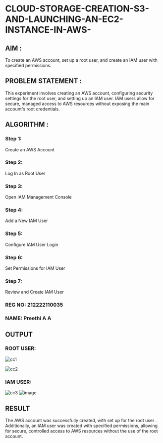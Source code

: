 # CLOUD-STORAGE-CREATION-S3-AND-LAUNCHING-AN-EC2-INSTANCE-IN-AWS-
## AIM :
To create an AWS account, set up a root user, and create an IAM user with specified permissions.

## PROBLEM STATEMENT :
This experiment involves creating an AWS account, configuring security settings for the root user, and setting up an IAM user. IAM users allow for secure, managed access to AWS resources without exposing the main account's root credentials.

## ALGORITHM :

 ### Step 1:
 Create an AWS Account </br>
 ### Step 2:
 Log In as Root User </br>
 ### Step 3:
 Open IAM Management Console</br>
 ### Step 4:
 Add a New IAM User</br>
 ### Step 5:
 Configure IAM User Login</br>
 ### Step 6:
 Set Permissions for IAM User</br>
 ### Step 7:
 Review and Create IAM User</br>

### REG NO: 212222110035
### NAME: Preethi A A

## OUTPUT

### ROOT USER:

![cc1](https://github.com/user-attachments/assets/e9c1c05e-140b-4f11-afb9-16b66648a8ed)

![cc2](https://github.com/user-attachments/assets/ba023eda-252d-433d-a87c-4d3c74c77610)

 ### IAM USER:
![cc3](https://github.com/user-attachments/assets/5da429f7-d99b-4558-87ae-99c09ae9a6db)
![image](https://github.com/user-attachments/assets/cbf710bf-f7ad-409f-b8cc-2af30dfd9fcf)
## RESULT
The AWS account was successfully created, with set up for the root user . Additionally, an IAM user was created with specified permissions, allowing for secure, controlled access to AWS resources without the use of the root account. 

  


